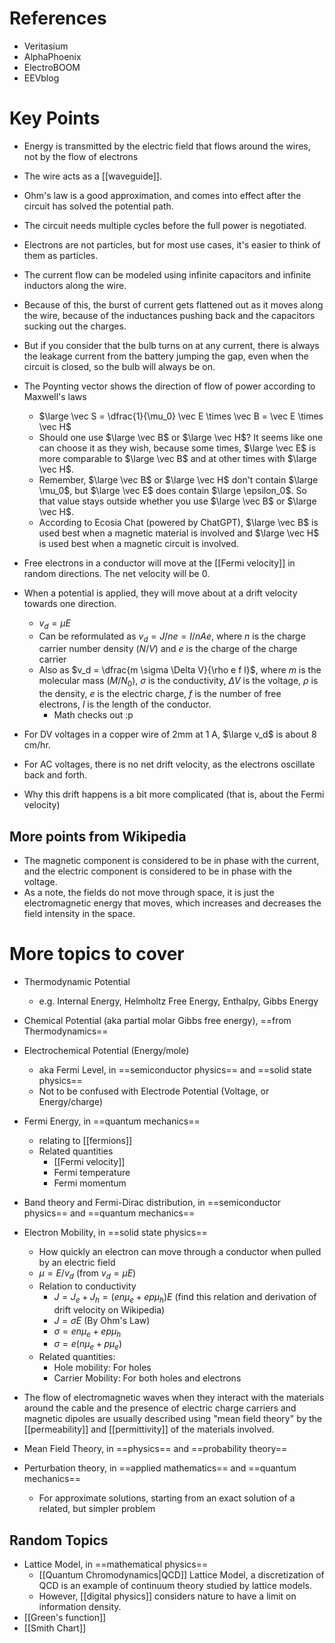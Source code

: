 # References
- Veritasium
- AlphaPhoenix
- ElectroBOOM
- EEVblog
# Key Points
- Energy is transmitted by the electric field that flows around the wires, not by the flow of electrons
- The wire acts as a [[waveguide]].

- Ohm's law is a good approximation, and comes into effect after the circuit has solved the potential path.
- The circuit needs multiple cycles before the full power is negotiated.
- Electrons are not particles, but for most use cases, it's easier to think of them as particles.

- The current flow can be modeled using infinite capacitors and infinite inductors along the wire.
- Because of this, the burst of current gets flattened out as it moves along the wire, because of the inductances pushing back and the capacitors sucking out the charges.
- But if you consider that the bulb turns on at any current, there is always the leakage current from the battery jumping the gap, even when the circuit is closed, so the bulb will always be on.

- The Poynting vector shows the direction of flow of power according to Maxwell's laws
	- $\large \vec S = \dfrac{1}{\mu_0} \vec E \times \vec B = \vec E \times \vec H$
	- Should one use $\large \vec B$ or $\large \vec H$? It seems like one can choose it as they wish, because some times, $\large \vec E$ is more comparable to $\large \vec B$ and at other times with $\large \vec H$.
	- Remember, $\large \vec B$ or $\large \vec H$ don't contain $\large \mu_0$, but $\large \vec E$ does contain $\large \epsilon_0$. So that value stays outside whether you use $\large \vec B$ or $\large \vec H$.
	- According to Ecosia Chat (powered by ChatGPT), $\large \vec B$ is used best when a magnetic material is involved and $\large \vec H$ is used best when a magnetic circuit is involved.

- Free electrons in a conductor will move at the [[Fermi velocity]] in random directions. The net velocity will be 0.
- When a potential is applied, they will move about at a drift velocity towards one direction.
	- $v_d=\mu E$
	- Can be reformulated as $v_d = J/ne = I/nAe$, where $n$ is the charge carrier number density ($N/V$) and $e$ is the charge of the charge carrier
	- Also as $v_d = \dfrac{m \sigma \Delta V}{\rho e f l}$, where $m$ is the molecular mass ($M/N_0$), $\sigma$ is the conductivity, $\Delta V$ is the voltage, $\rho$ is the density, $e$ is the electric charge, $f$ is the number of free electrons, $l$ is the length of the conductor.
		- Math checks out :p
- For DV voltages in a copper wire of 2mm at 1 A, $\large v_d$ is about 8 cm/hr.
- For AC voltages, there is no net drift velocity, as the electrons oscillate back and forth.

- Why this drift happens is a bit more complicated (that is, about the Fermi velocity)

## More points from Wikipedia
- The magnetic component is considered to be in phase with the current, and the electric component is considered to be in phase with the voltage.
- As a note, the fields do not move through space, it is just the electromagnetic energy that moves, which increases and decreases the field intensity in the space.
# More topics to cover
- Thermodynamic Potential
	- e.g. Internal Energy, Helmholtz Free Energy, Enthalpy, Gibbs Energy
- Chemical Potential (aka partial molar Gibbs free energy), ==from Thermodynamics==
- Electrochemical Potential (Energy/mole)
	- aka Fermi Level, in ==semiconductor physics== and ==solid state physics==
	- Not to be confused with Electrode Potential (Voltage, or Energy/charge)
- Fermi Energy, in ==quantum mechanics==
	- relating to [[fermions]]
	- Related quantities
		- [[Fermi velocity]]
		- Fermi temperature
		- Fermi momentum
- Band theory and Fermi-Dirac distribution, in ==semiconductor physics== and ==quantum mechanics==
- Electron Mobility, in ==solid state physics==
	- How quickly an electron can move through a conductor when pulled by an electric field
	- $\mu=E/v_d$ (from $v_d=\mu E$)
	- Relation to conductivity
		- $J=J_e+J_h=(en\mu_e+ep\mu_h)E$ (find this relation and derivation of drift velocity on Wikipedia)
		- $J=\sigma E$ (By Ohm's Law)
		- $\sigma=en\mu_e+ep\mu_h$
		- $\sigma=e(n\mu_e+p\mu_e)$
	- Related quantities:
		- Hole mobility: For holes
		- Carrier Mobility: For both holes and electrons

- The flow of electromagnetic waves when they interact with the materials around the cable and the presence of electric charge carriers and magnetic dipoles are usually described using "mean field theory" by the [[permeability]] and [[permittivity]] of the materials involved.
- Mean Field Theory, in ==physics== and ==probability theory==
- Perturbation theory, in ==applied mathematics== and ==quantum mechanics==
	- For approximate solutions, starting from an exact solution of a related, but simpler problem
## Random Topics
- Lattice Model, in ==mathematical physics==
	- [[Quantum Chromodynamics|QCD]] Lattice Model, a discretization of QCD is an example of continuum theory studied by lattice models.
	- However, [[digital physics]] considers nature to have a limit on information density.
- [[Green's function]]
- [[Smith Chart]]